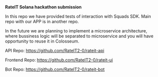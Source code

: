 **RateIT Solana hackathon submission**

In this repo we have provided tests of interaction with Squads SDK. Main repo with our APP is in another repo.

In the future we are planning to implement a microservice architecture, where bussiness logic will be separated to microservice and you will have opportunity to reuse it in Colosseum.


API Repo: https://github.com/RateIT2-0/rateit-api

Frontend Repo: https://github.com/RateIT2-0/rateit-ui

Bot Repo: https://github.com/RateIT2-0/rateit-bot

